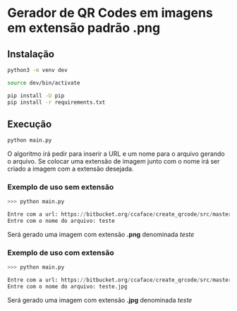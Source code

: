 # Gerador de QR Codes em imagens em extensão padrão .png

## Instalação 

```bash 
python3 -m venv dev

source dev/bin/activate

pip install -U pip
pip install -r requirements.txt
```
## Execução
```bash
python main.py
```

O algoritmo irá pedir para inserir a URL e um nome para o arquivo gerando o arquivo. Se colocar uma extensão de imagem junto com o nome irá ser criado a imagem com a extensão desejada.

### Exemplo de uso sem extensão
```python
>>> python main.py

Entre com a url: https://bitbucket.org/ccaface/create_qrcode/src/master/
Entre com o nome do arquivo: teste
```

Será gerado uma imagem com extensão **.png** denominada _teste_

### Exemplo de uso com extensão
```python
>>> python main.py

Entre com a url: https://bitbucket.org/ccaface/create_qrcode/src/master/
Entre com o nome do arquivo: teste.jpg
```

Será gerado uma imagem com extensão **.jpg** denominada _teste_


